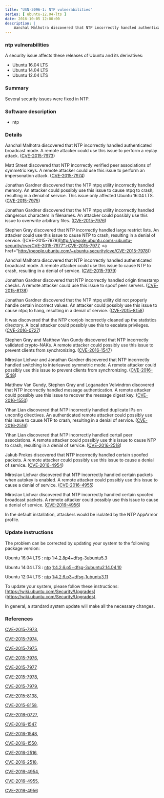```yaml
---
title: "USN-3096-1: NTP vulnerabilities"
series: [ ubuntu-12.04-lts ]
date: 2016-10-05 12:00:00
description: |
    Aanchal Malhotra discovered that NTP incorrectly handled authenticated broadcast mode. A remote attacker could use this issue to perform a replay attack. ([CVE-2015-7973](http://people.ubuntu.com/~ubuntu-security/cve/CVE-2015-7973))
--- 
```

 
### ntp vulnerabilities

A security issue affects these releases of Ubuntu and its derivatives:

* Ubuntu 16.04 LTS
* Ubuntu 14.04 LTS
* Ubuntu 12.04 LTS

### Summary

Several security issues were fixed in NTP. 

### Software description

* ntp 

### Details

Aanchal Malhotra discovered that NTP incorrectly handled authenticated broadcast mode. A remote attacker could use this issue to perform a replay attack. ([CVE-2015-7973](http://people.ubuntu.com/~ubuntu-security/cve/CVE-2015-7973))

Matt Street discovered that NTP incorrectly verified peer associations of symmetric keys. A remote attacker could use this issue to perform an impersonation attack. ([CVE-2015-7974](http://people.ubuntu.com/~ubuntu-security/cve/CVE-2015-7974))

Jonathan Gardner discovered that the NTP ntpq utility incorrectly handled memory. An attacker could possibly use this issue to cause ntpq to crash, resulting in a denial of service. This issue only affected Ubuntu 16.04 LTS. ([CVE-2015-7975](http://people.ubuntu.com/~ubuntu-security/cve/CVE-2015-7975))

Jonathan Gardner discovered that the NTP ntpq utility incorrectly handled dangerous characters in filenames. An attacker could possibly use this issue to overwrite arbitrary files. ([CVE-2015-7976](http://people.ubuntu.com/~ubuntu-security/cve/CVE-2015-7976))

Stephen Gray discovered that NTP incorrectly handled large restrict lists. An attacker could use this issue to cause NTP to crash, resulting in a denial of service. ([CVE-2015-7978](http://people.ubuntu.com/~ubuntu-security/cve/CVE-2015-7977">CVE-2015-7977</a>, <a href="http://people.ubuntu.com/~ubuntu-security/cve/CVE-2015-7978))

Aanchal Malhotra discovered that NTP incorrectly handled authenticated broadcast mode. A remote attacker could use this issue to cause NTP to crash, resulting in a denial of service. ([CVE-2015-7979](http://people.ubuntu.com/~ubuntu-security/cve/CVE-2015-7979))

Jonathan Gardner discovered that NTP incorrectly handled origin timestamp checks. A remote attacker could use this issue to spoof peer servers. ([CVE-2015-8138](http://people.ubuntu.com/~ubuntu-security/cve/CVE-2015-8138))

Jonathan Gardner discovered that the NTP ntpq utility did not properly handle certain incorrect values. An attacker could possibly use this issue to cause ntpq to hang, resulting in a denial of service. ([CVE-2015-8158](http://people.ubuntu.com/~ubuntu-security/cve/CVE-2015-8158))

It was discovered that the NTP cronjob incorrectly cleaned up the statistics directory. A local attacker could possibly use this to escalate privileges. ([CVE-2016-0727](http://people.ubuntu.com/~ubuntu-security/cve/CVE-2016-0727))

Stephen Gray and Matthew Van Gundy discovered that NTP incorrectly validated crypto-NAKs. A remote attacker could possibly use this issue to prevent clients from synchronizing. ([CVE-2016-1547](http://people.ubuntu.com/~ubuntu-security/cve/CVE-2016-1547))

Miroslav Lichvar and Jonathan Gardner discovered that NTP incorrectly handled switching to interleaved symmetric mode. A remote attacker could possibly use this issue to prevent clients from synchronizing. ([CVE-2016-1548](http://people.ubuntu.com/~ubuntu-security/cve/CVE-2016-1548))

Matthew Van Gundy, Stephen Gray and Loganaden Velvindron discovered that NTP incorrectly handled message authentication. A remote attacker could possibly use this issue to recover the message digest key. ([CVE-2016-1550](http://people.ubuntu.com/~ubuntu-security/cve/CVE-2016-1550))

Yihan Lian discovered that NTP incorrectly handled duplicate IPs on unconfig directives. An authenticated remote attacker could possibly use this issue to cause NTP to crash, resulting in a denial of service. ([CVE-2016-2516](http://people.ubuntu.com/~ubuntu-security/cve/CVE-2016-2516))

Yihan Lian discovered that NTP incorrectly handled certail peer associations. A remote attacker could possibly use this issue to cause NTP to crash, resulting in a denial of service. ([CVE-2016-2518](http://people.ubuntu.com/~ubuntu-security/cve/CVE-2016-2518))

Jakub Prokes discovered that NTP incorrectly handled certain spoofed packets. A remote attacker could possibly use this issue to cause a denial of service. ([CVE-2016-4954](http://people.ubuntu.com/~ubuntu-security/cve/CVE-2016-4954))

Miroslav Lichvar discovered that NTP incorrectly handled certain packets when autokey is enabled. A remote attacker could possibly use this issue to cause a denial of service. ([CVE-2016-4955](http://people.ubuntu.com/~ubuntu-security/cve/CVE-2016-4955))

Miroslav Lichvar discovered that NTP incorrectly handled certain spoofed broadcast packets. A remote attacker could possibly use this issue to cause a denial of service. ([CVE-2016-4956](http://people.ubuntu.com/~ubuntu-security/cve/CVE-2016-4956))

In the default installation, attackers would be isolated by the NTP AppArmor profile. 

### Update instructions

The problem can be corrected by updating your system to the following package version:

Ubuntu 16.04 LTS
 : [ntp](https://launchpad.net/ubuntu/+source/ntp) <span> [1:4.2.8p4+dfsg-3ubuntu5.3](https://launchpad.net/ubuntu/+source/ntp/1:4.2.8p4+dfsg-3ubuntu5.3) </span> 

Ubuntu 14.04 LTS
 : [ntp](https://launchpad.net/ubuntu/+source/ntp) <span> [1:4.2.6.p5+dfsg-3ubuntu2.14.04.10](https://launchpad.net/ubuntu/+source/ntp/1:4.2.6.p5+dfsg-3ubuntu2.14.04.10) </span> 

Ubuntu 12.04 LTS
 : [ntp](https://launchpad.net/ubuntu/+source/ntp) <span> [1:4.2.6.p3+dfsg-1ubuntu3.11](https://launchpad.net/ubuntu/+source/ntp/1:4.2.6.p3+dfsg-1ubuntu3.11) </span> 

To update your system, please follow these instructions: [https://wiki.ubuntu.com/Security/Upgrades](https://wiki.ubuntu.com/Security/Upgrades).

In general, a standard system update will make all the necessary changes. 

### References

 [CVE-2015-7973](http://people.ubuntu.com/~ubuntu-security/cve/CVE-2015-7973), 

 [CVE-2015-7974](http://people.ubuntu.com/~ubuntu-security/cve/CVE-2015-7974), 

 [CVE-2015-7975](http://people.ubuntu.com/~ubuntu-security/cve/CVE-2015-7975), 

 [CVE-2015-7976](http://people.ubuntu.com/~ubuntu-security/cve/CVE-2015-7976), 

 [CVE-2015-7977](http://people.ubuntu.com/~ubuntu-security/cve/CVE-2015-7977), 

 [CVE-2015-7978](http://people.ubuntu.com/~ubuntu-security/cve/CVE-2015-7978), 

 [CVE-2015-7979](http://people.ubuntu.com/~ubuntu-security/cve/CVE-2015-7979), 

 [CVE-2015-8138](http://people.ubuntu.com/~ubuntu-security/cve/CVE-2015-8138), 

 [CVE-2015-8158](http://people.ubuntu.com/~ubuntu-security/cve/CVE-2015-8158), 

 [CVE-2016-0727](http://people.ubuntu.com/~ubuntu-security/cve/CVE-2016-0727), 

 [CVE-2016-1547](http://people.ubuntu.com/~ubuntu-security/cve/CVE-2016-1547), 

 [CVE-2016-1548](http://people.ubuntu.com/~ubuntu-security/cve/CVE-2016-1548), 

 [CVE-2016-1550](http://people.ubuntu.com/~ubuntu-security/cve/CVE-2016-1550), 

 [CVE-2016-2516](http://people.ubuntu.com/~ubuntu-security/cve/CVE-2016-2516), 

 [CVE-2016-2518](http://people.ubuntu.com/~ubuntu-security/cve/CVE-2016-2518), 

 [CVE-2016-4954](http://people.ubuntu.com/~ubuntu-security/cve/CVE-2016-4954), 

 [CVE-2016-4955](http://people.ubuntu.com/~ubuntu-security/cve/CVE-2016-4955), 

 [CVE-2016-4956](http://people.ubuntu.com/~ubuntu-security/cve/CVE-2016-4956)
 

